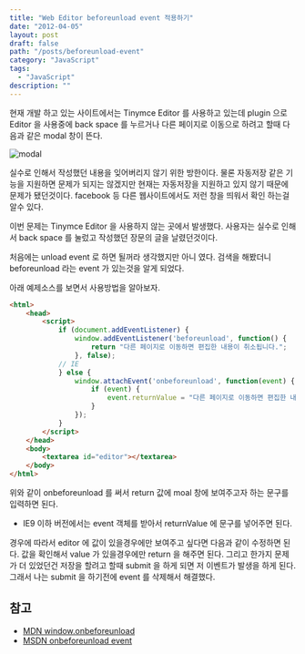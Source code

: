 ```yaml
---
title: "Web Editor beforeunload event 적용하기"
date: "2012-04-05"
layout: post
draft: false
path: "/posts/beforeunload-event"
category: "JavaScript"
tags: 
  - "JavaScript"
description: ""  
---
```


현재 개발 하고 있는 사이트에서는 Tinymce Editor 를 사용하고 있는데 plugin 으로 Editor 을 사용중에 back space 를 누르거나 다른 페이지로 이동으로 하려고 할때 다음과 같은 modal 창이 뜬다.

![modal](./beforeunload_modal.png)

실수로 인해서 작성했던 내용을 잊어버리지 않기 위한 방한이다. 물론 자동저장 같은 기능을 지원하면 문제가 되지는 않겠지만 현재는 자동저장을 지원하고 있지 않기 때문에 문제가 됐던것이다.
facebook 등 다른 웹사이트에서도 저런 창을 띄워서 확인 하는걸 알수 있다.

이번 문제는 Tinymce Editor 을 사용하지 않는 곳에서 발생했다. 사용자는 실수로 인해서 back space 를 눌렀고 작성했던 장문의 글을 날렸던것이다.

처음에는 unload event 로 하면 될꺼라 생각했지만 아니 였다. 검색을 해봤더니 beforeunload 라는 event 가 있는것을 알게 되었다.

아래 예제소스를 보면서 사용방법을 알아보자.

```html
<html>
	<head>
		<script>
			if (document.addEventListener) {
				window.addEventListener('beforeunload', function() {
					return "다른 페이지로 이동하면 편집한 내용이 취소됩니다.";
				}, false);
			// IE
			} else {
				window.attachEvent('onbeforeunload', function(event) {
					if (event) {
						event.returnValue = "다른 페이지로 이동하면 편집한 내용이 취소됩니다.";
					}
				});
			}
		</script>
	</head>
	<body>
		<textarea id="editor"></textarea>
	</body>
</html>
```

위와 같이 onbeforeunload 를 써서 return 값에 moal 창에 보여주고자 하는 문구를 입력하면 된다.

* IE9 이하 버전에서는 event 객체를 받아서 returnValue 에 문구를 넣어주면 된다.

경우에 따라서 editor 에 값이 있을경우에만 보여주고 싶다면 다음과 같이 수정하면 된다.
값을 확인해서 value 가 있을경우에만 return 을 해주면 된다.
그리고 한가지 문제가 더 있었던건 저장을 할려고 할때 submit 을 하게 되면 저 이벤트가 발생을 하게 된다. 그래서 나는 submit 을 하기전에 event 를 삭제해서 해결했다.

## 참고

* [MDN window.onbeforeunload](https://developer.mozilla.org/en/DOM/window.onbeforeunload 'MDN window.onbeforeunload')
* [MSDN onbeforeunload event](http://msdn.microsoft.com/en-us/library/ms536907.aspx 'MSDN onbeforeunload event')
